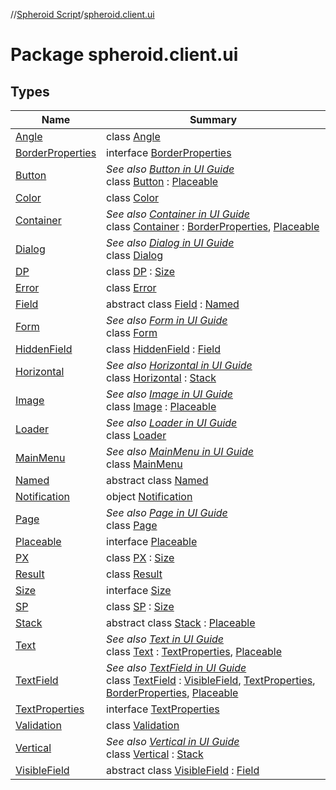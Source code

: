 //[Spheroid Script](../index.md)/[spheroid.client.ui](index.md)



# Package spheroid.client.ui  


## Types  
  
|  Name|  Summary| 
|---|---|
| [Angle](-angle/index.md)| class [Angle](-angle/index.md)  <br>
| [BorderProperties](-border-properties/index.md)| interface [BorderProperties](-border-properties/index.md)  <br>
| [Button](-button/index.md)| <i>See also [Button in UI Guide](/docs/ui/button.md)</i>  <br>class [Button](-button/index.md) : [Placeable](-placeable/index.md)  <br>
| [Color](-color/index.md)| class [Color](-color/index.md)  <br>
| [Container](-container/index.md)| <i>See also [Container in UI Guide](/docs/ui/container.md)</i>  <br>class [Container](-container/index.md) : [BorderProperties](-border-properties/index.md), [Placeable](-placeable/index.md)  <br>
| [Dialog](-dialog/index.md)| <i>See also [Dialog in UI Guide](/docs/ui/dialog.md)</i>  <br>class [Dialog](-dialog/index.md)  <br>
| [DP](-d-p/index.md)| class [DP](-d-p/index.md) : [Size](-size/index.md)  <br>
| [Error](-error/index.md)| class [Error](-error/index.md)  <br>
| [Field](-field/index.md)| abstract class [Field](-field/index.md) : [Named](-named/index.md)  <br>
| [Form](-form/index.md)| <i>See also [Form in UI Guide](/docs/ui/form.md)</i>  <br>class [Form](-form/index.md)  <br>
| [HiddenField](-hidden-field/index.md)| class [HiddenField](-hidden-field/index.md) : [Field](-field/index.md)  <br>
| [Horizontal](-horizontal/index.md)| <i>See also [Horizontal in UI Guide](/docs/ui/horizontal.md)</i>  <br>class [Horizontal](-horizontal/index.md) : [Stack](-stack/index.md)  <br>
| [Image](-image/index.md)| <i>See also [Image in UI Guide](/docs/ui/image.md)</i>  <br>class [Image](-image/index.md) : [Placeable](-placeable/index.md)  <br>
| [Loader](-loader/index.md)| <i>See also [Loader in UI Guide](/docs/ui/loader.md)</i>  <br>class [Loader](-loader/index.md)  <br>
| [MainMenu](-main-menu/index.md)| <i>See also [MainMenu in UI Guide](/docs/ui/mainMenu.md)</i>  <br>class [MainMenu](-main-menu/index.md)  <br>
| [Named](-named/index.md)| abstract class [Named](-named/index.md)  <br>
| [Notification](-notification/index.md)| object [Notification](-notification/index.md)  <br>
| [Page](-page/index.md)| <i>See also [Page in UI Guide](/docs/ui/page.md)</i>  <br>class [Page](-page/index.md)  <br>
| [Placeable](-placeable/index.md)| interface [Placeable](-placeable/index.md)  <br>
| [PX](-p-x/index.md)| class [PX](-p-x/index.md) : [Size](-size/index.md)  <br>
| [Result](-result/index.md)| class [Result](-result/index.md)  <br>
| [Size](-size/index.md)| interface [Size](-size/index.md)  <br>
| [SP](-s-p/index.md)| class [SP](-s-p/index.md) : [Size](-size/index.md)  <br>
| [Stack](-stack/index.md)| abstract class [Stack](-stack/index.md) : [Placeable](-placeable/index.md)  <br>
| [Text](-text/index.md)| <i>See also [Text in UI Guide](/docs/ui/text.md)</i>  <br>class [Text](-text/index.md) : [TextProperties](-text-properties/index.md), [Placeable](-placeable/index.md)  <br>
| [TextField](-text-field/index.md)| <i>See also [TextField in UI Guide](/docs/ui/textField.md)</i>  <br>class [TextField](-text-field/index.md) : [VisibleField](-visible-field/index.md), [TextProperties](-text-properties/index.md), [BorderProperties](-border-properties/index.md), [Placeable](-placeable/index.md)  <br>
| [TextProperties](-text-properties/index.md)| interface [TextProperties](-text-properties/index.md)  <br>
| [Validation](-validation/index.md)| class [Validation](-validation/index.md)  <br>
| [Vertical](-vertical/index.md)| <i>See also [Vertical in UI Guide](/docs/ui/vertical.md)</i>  <br>class [Vertical](-vertical/index.md) : [Stack](-stack/index.md)  <br>
| [VisibleField](-visible-field/index.md)| abstract class [VisibleField](-visible-field/index.md) : [Field](-field/index.md)  <br>

